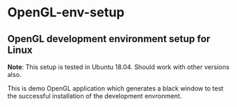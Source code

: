 # OpenGL-env-setup
## OpenGL development environment setup for Linux
**Note**: This setup is tested in Ubuntu 18.04. Should work with other versions also.

This is demo OpenGL application which generates a black window to test the successful installation of the development envronment.  
